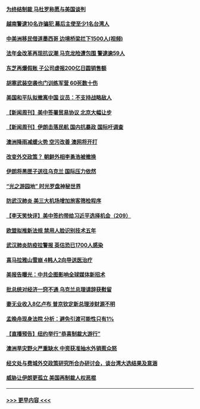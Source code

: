 #### [为终结制裁 马杜罗称愿与美国谈判](../pages/prog202/a102756060.md?t=01192122) 
#### [越南警逮10名诈骗犯 幕后主使至少1名台湾人](../pages/prog202/a102756030.md?t=01192122) 
#### [中美洲移民借道墨西哥 边境桥梁拦下1500人(视频)](../pages/prog202/a102756017.md?t=01192122) 
#### [法年金改革再现抗议潮 马克龙险遭包围 警逮逾59人](../pages/prog202/a102755953.md?t=01192122) 
#### [东芝再爆假账 子公司虚报200亿日圆销售额](../pages/prog202/a102755949.md?t=01192122) 
#### [胡塞武装空袭也门训练军营 60死数十伤](../pages/prog202/a102755921.md?t=01192122) 
#### [美国和平队拟撤离中国 议员：不支持战略敌人](../pages/prog202/a102755896.md?t=01192122) 
#### [【新闻周刊】美中签署贸易协议  北京大幅让步](../pages/prog202/a102755893.md?t=01192122) 
#### [【新闻周刊】伊朗击落民航 国内抗暴政 国际吁调查](../pages/prog202/a102755773.md?t=01192122) 
#### [澳洲降雨减缓火势 空污改善 澳网将开打](../pages/prog202/a102755661.md?t=01192122) 
#### [改变外交政策？ 朝鲜外相李勇浩被撤换](../pages/prog202/a102755817.md?t=01192122) 
#### [伊朗将黑匣子送往乌克兰 国际压力依然](../pages/prog202/a102755784.md?t=01192122) 
#### [“光之游园地” 时光罗盘神秘世界](../pages/prog202/a102755744.md?t=01192122) 
#### [防武汉肺炎 美三大机场增加旅客筛检程序](../pages/prog202/a102755752.md?t=01192122) 
#### [【李天笑快评】美中签约带给习近平选择机会（209）](../pages/prog202/a102755709.md?t=01192122) 
#### [欧盟拟推新法规  禁用人脸识别技术五年](../pages/prog202/a102755658.md?t=01192122) 
#### [武汉肺炎防疫拉警报 英估恐已1700人感染](../pages/prog202/a102755639.md?t=01192122) 
#### [喜马拉雅山雪崩 4韩人2向导送医治疗](../pages/prog202/a102755429.md?t=01192122) 
#### [美报告曝光：中共企图影响全球媒体新招术](../pages/prog202/a102755535.md?t=01192122) 
#### [批总统对经济一窍不通 乌克兰总理请辞获慰留](../pages/prog202/a102755361.md?t=01192122) 
#### [妻无业收入8亿卢布 普京钦定新总理涉财源不明](../pages/prog202/a102755310.md?t=01192122) 
#### [孟晚舟现身法院 分析：避免引渡可能性只有1%](../pages/prog202/a102755286.md?t=01192122) 
#### [【直播预告】纽约举行“恭喜制裁大游行”](../pages/prog202/a102755308.md?t=01192122) 
#### [澳洲旱灾野火严重缺水 中资获准抽水外销惹众怒](../pages/prog202/a102755285.md?t=01192122) 
#### [经文处与费城外交政策研究所合办研讨会，谈台湾大选结果及意涵](../pages/prog202/a102755234.md?t=01192122) 
#### [威胁让伊朗更孤立 美国再制裁人权恶棍](../pages/prog202/a102755094.md?t=01192122) 

----
#### [ >>> 更早内容 <<< ](../indexes/prog202-earlier.md)
